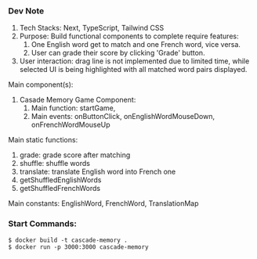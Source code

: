 ### Dev Note

1. Tech Stacks: Next, TypeScript, Tailwind CSS
1. Purpose: Build functional components to complete require features:
   1. One English word get to match and one French word, vice versa.
   2. User can grade their score by clicking 'Grade' button.
1. User interaction: drag line is not implemented due to limited time, while selected UI is being highlighted with all matched word pairs displayed.

Main component(s):

1. Casade Memory Game Component:
   1. Main function: startGame,
   2. Main events: onButtonClick, onEnglishWordMouseDown, onFrenchWordMouseUp

Main static functions:

1. grade: grade score after matching
2. shuffle: shuffle words
3. translate: translate English word into French one
4. getShuffledEnglishWords
5. getShuffledFrenchWords

Main constants: EnglishWord, FrenchWord, TranslationMap

### Start Commands:

```
$ docker build -t cascade-memory .
$ docker run -p 3000:3000 cascade-memory
```
